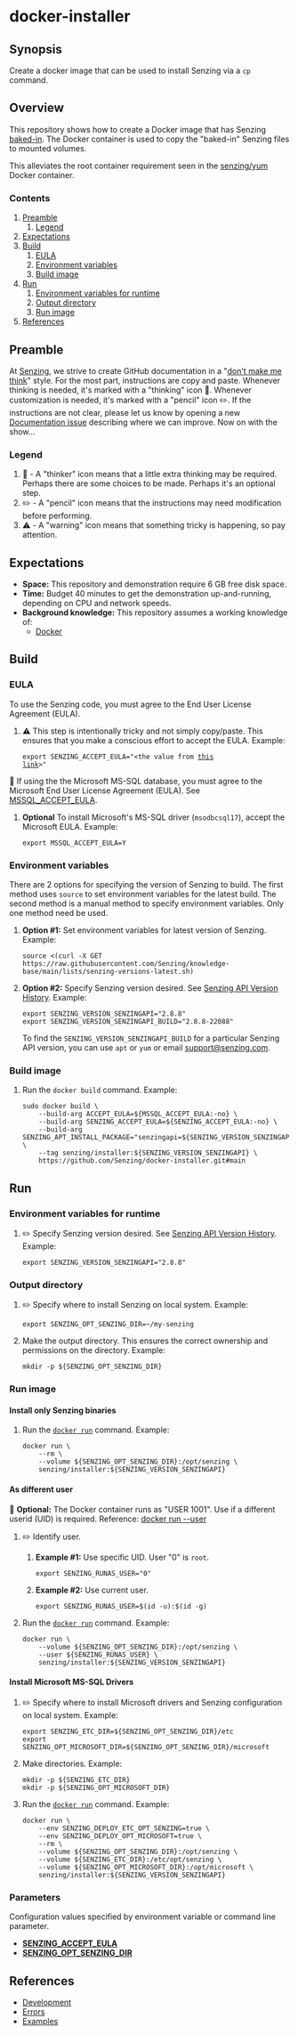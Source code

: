 # docker-installer

## Synopsis

Create a docker image that can be used to install Senzing via a `cp` command.

## Overview

This repository shows how to create a Docker image that has Senzing
[baked-in](https://github.com/Senzing/knowledge-base/blob/main/WHATIS/baked-in.md).
The Docker container is used to copy the "baked-in" Senzing files to mounted volumes.

This alleviates the root container requirement seen in the
[senzing/yum](https://github.com/Senzing/docker-yum) Docker container.

### Contents

1. [Preamble](#preamble)
    1. [Legend](#legend)
1. [Expectations](#expectations)
1. [Build](#build)
    1. [EULA](#eula)
    1. [Environment variables](#environment-variables)
    1. [Build image](#build-image)
1. [Run](#run)
    1. [Environment variables for runtime](#environment-variables-for-runtime)
    1. [Output directory](#output-directory)
    1. [Run image](#run-image)
1. [References](#references)

## Preamble

At [Senzing](http://senzing.com),
we strive to create GitHub documentation in a
"[don't make me think](https://github.com/Senzing/knowledge-base/blob/main/WHATIS/dont-make-me-think.md)" style.
For the most part, instructions are copy and paste.
Whenever thinking is needed, it's marked with a "thinking" icon :thinking:.
Whenever customization is needed, it's marked with a "pencil" icon :pencil2:.
If the instructions are not clear, please let us know by opening a new
[Documentation issue](https://github.com/Senzing/template-python/issues/new?template=documentation_request.md)
describing where we can improve.   Now on with the show...

### Legend

1. :thinking: - A "thinker" icon means that a little extra thinking may be required.
   Perhaps there are some choices to be made.
   Perhaps it's an optional step.
1. :pencil2: - A "pencil" icon means that the instructions may need modification before performing.
1. :warning: - A "warning" icon means that something tricky is happening, so pay attention.

## Expectations

- **Space:** This repository and demonstration require 6 GB free disk space.
- **Time:** Budget 40 minutes to get the demonstration up-and-running, depending on CPU and network speeds.
- **Background knowledge:** This repository assumes a working knowledge of:
  - [Docker](https://github.com/Senzing/knowledge-base/blob/main/WHATIS/docker.md)

## Build

### EULA

To use the Senzing code, you must agree to the End User License Agreement (EULA).

1. :warning: This step is intentionally tricky and not simply copy/paste.
   This ensures that you make a conscious effort to accept the EULA.
   Example:

    <code>export SENZING_ACCEPT_EULA="&lt;the value from [this link](https://github.com/Senzing/knowledge-base/blob/main/lists/environment-variables.md#senzing_accept_eula)&gt;"</code>

:thinking: If using the the Microsoft MS-SQL database,
you must agree to the Microsoft End User License Agreement (EULA).
See [MSSQL_ACCEPT_EULA](https://github.com/Senzing/knowledge-base/blob/main/lists/environment-variables.md#mssql_accept_eula).

1. **Optional**
   To install Microsoft's MS-SQL driver (`msodbcsql17`),
   accept the Microsoft EULA.
   Example:

   ```console
   export MSSQL_ACCEPT_EULA=Y
   ```

### Environment variables

There are 2 options for specifying the version of Senzing to build.
The first method uses `source` to set environment variables for the latest build.
The second method is a manual method to specify environment variables.
Only one method need be used.

1. **Option #1:** Set environment variables for latest version of Senzing.
   Example:

    ```console
    source <(curl -X GET https://raw.githubusercontent.com/Senzing/knowledge-base/main/lists/senzing-versions-latest.sh)
    ```

1. **Option #2:** Specify Senzing version desired.
   See [Senzing API Version History](https://senzing.com/releases/).
   Example:

    ```console
    export SENZING_VERSION_SENZINGAPI="2.8.8"
    export SENZING_VERSION_SENZINGAPI_BUILD="2.8.8-22088"
    ```

   To find the `SENZING_VERSION_SENZINGAPI_BUILD` for a particular Senzing API version, you can use `apt` or `yum` or email [support@senzing.com](mailto:support@senzing.com).

### Build image

1. Run the `docker build` command.
   Example:

    ```console
    sudo docker build \
        --build-arg ACCEPT_EULA=${MSSQL_ACCEPT_EULA:-no} \
        --build-arg SENZING_ACCEPT_EULA=${SENZING_ACCEPT_EULA:-no} \
        --build-arg SENZING_APT_INSTALL_PACKAGE="senzingapi=${SENZING_VERSION_SENZINGAPI_BUILD}" \
        --tag senzing/installer:${SENZING_VERSION_SENZINGAPI} \
        https://github.com/Senzing/docker-installer.git#main
    ```

## Run

### Environment variables for runtime

1. :pencil2: Specify Senzing version desired.
   See [Senzing API Version History](https://senzing.com/releases/).
   Example:

    ```console
    export SENZING_VERSION_SENZINGAPI="2.8.8"
    ```

### Output directory

1. :pencil2: Specify where to install Senzing on local system.
   Example:

    ```console
    export SENZING_OPT_SENZING_DIR=~/my-senzing
    ```

1. Make the output directory.
   This ensures the correct ownership and permissions on the directory.
   Example:

    ```console
    mkdir -p ${SENZING_OPT_SENZING_DIR}
    ```

### Run image

#### Install only Senzing binaries

1. Run the [`docker run`](https://docs.docker.com/engine/reference/commandline/run/) command.
   Example:

    ```console
    docker run \
        --rm \
        --volume ${SENZING_OPT_SENZING_DIR}:/opt/senzing \
        senzing/installer:${SENZING_VERSION_SENZINGAPI}
    ```

#### As different user

:thinking: **Optional:**  The Docker container runs as "USER 1001".
Use if a different userid (UID) is required.
Reference: [docker run --user](https://docs.docker.com/engine/reference/run/#user)

1. :pencil2: Identify user.
    1. **Example #1:** Use specific UID. User "0" is `root`.

        ```console
        export SENZING_RUNAS_USER="0"
        ```

    1. **Example #2:** Use current user.

        ```console
        export SENZING_RUNAS_USER=$(id -u):$(id -g)
        ```

1. Run the [`docker run`](https://docs.docker.com/engine/reference/commandline/run/) command.
   Example:

    ```console
    docker run \
        --volume ${SENZING_OPT_SENZING_DIR}:/opt/senzing \
        --user ${SENZING_RUNAS_USER} \
        senzing/installer:${SENZING_VERSION_SENZINGAPI}
    ```

#### Install Microsoft MS-SQL Drivers

1. :pencil2: Specify where to install Microsoft drivers and Senzing configuration on local system.
   Example:

    ```console
    export SENZING_ETC_DIR=${SENZING_OPT_SENZING_DIR}/etc
    export SENZING_OPT_MICROSOFT_DIR=${SENZING_OPT_SENZING_DIR}/microsoft
    ```

1. Make directories.
   Example:

    ```console
    mkdir -p ${SENZING_ETC_DIR}
    mkdir -p ${SENZING_OPT_MICROSOFT_DIR}
    ```

1. Run the [`docker run`](https://docs.docker.com/engine/reference/commandline/run/) command.
   Example:

    ```console
    docker run \
        --env SENZING_DEPLOY_ETC_OPT_SENZING=true \
        --env SENZING_DEPLOY_OPT_MICROSOFT=true \
        --rm \
        --volume ${SENZING_OPT_SENZING_DIR}:/opt/senzing \
        --volume ${SENZING_ETC_DIR}:/etc/opt/senzing \
        --volume ${SENZING_OPT_MICROSOFT_DIR}:/opt/microsoft \
        senzing/installer:${SENZING_VERSION_SENZINGAPI}
    ```

### Parameters

Configuration values specified by environment variable or command line parameter.

- **[SENZING_ACCEPT_EULA](https://github.com/Senzing/knowledge-base/blob/main/lists/environment-variables.md#senzing_accept_eula)**
- **[SENZING_OPT_SENZING_DIR](https://github.com/Senzing/knowledge-base/blob/main/lists/environment-variables.md#SENZING_OPT_SENZING_DIR)**

## References

- [Development](docs/development.md)
- [Errors](docs/errors.md)
- [Examples](docs/examples.md)
